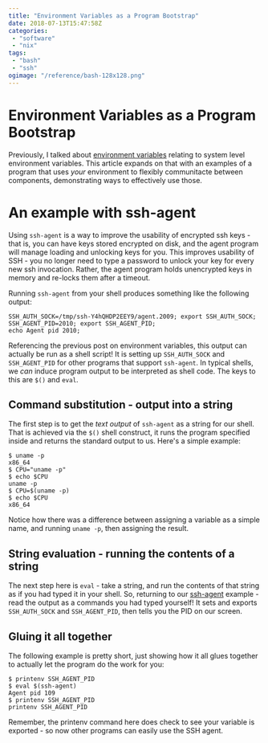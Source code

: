```yaml
---
title: "Environment Variables as a Program Bootstrap"
date: 2018-07-13T15:47:58Z
categories:
 - "software"
 - "nix"
tags:
 - "bash"
 - "ssh"
ogimage: "/reference/bash-128x128.png"
---
```

# Environment Variables as a Program Bootstrap

Previously, I talked about [environment variables](/posts/environment/) relating to system level environment variables. This article expands
on that with an examples of a program that uses _your_ environment to flexibly communitacte between components, demonstrating ways to
effectively use those.

# An example with ssh-agent

Using `ssh-agent` is a way to improve the usability of encrypted ssh keys - that is, you can have keys stored encrypted on disk, and the agent
program will manage loading and unlocking keys for you. This improves usability of SSH - you no longer need to type a password to unlock your
key for every new ssh invocation. Rather, the agent program holds unencrypted keys in memory and re-locks them after a timeout.

Running `ssh-agent` from your shell produces something like the following output:<a name="ssh-agent-output"></a>

```
SSH_AUTH_SOCK=/tmp/ssh-Y4hQHDP2EEY9/agent.2009; export SSH_AUTH_SOCK;
SSH_AGENT_PID=2010; export SSH_AGENT_PID;
echo Agent pid 2010;
```

Referencing the previous post on environment variables, this output can actually be run as a shell script! It is setting up `SSH_AUTH_SOCK`
and `SSH_AGENT_PID` for other programs that support `ssh-agent`. In typical shells, we _can_ induce program output to be interpreted as
shell code. The keys to this are `$()` and `eval`.

## Command substitution - output into a string

The first step is to get the _text output_ of `ssh-agent` as a string for our shell. That is achieved via the `$()` shell construct, it
runs the program specified inside and returns the standard output to us. Here's a simple example:

```
$ uname -p
x86_64
$ CPU="uname -p"
$ echo $CPU
uname -p
$ CPU=$(uname -p)
$ echo $CPU
x86_64
```

Notice how there was a difference between assigning a variable as a simple name, and running `uname -p`, then assigning the result.

## String evaluation - running the contents of a string

The next step here is `eval` - take a string, and run the contents of that string as if you had typed it in your shell. So, returning to
our [ssh-agent](#ssh-agent-output) example - read the output as a commands you had typed yourself! It sets and exports `SSH_AUTH_SOCK` and
`SSH_AGENT_PID`, then tells you the PID on our screen.

## Gluing it all together

The following example is pretty short, just showing how it all glues together to actually let the program do the work for you:

```
$ printenv SSH_AGENT_PID
$ eval $(ssh-agent)
Agent pid 109
$ printenv SSH_AGENT_PID
printenv SSH_AGENT_PID
```

Remember, the printenv command here does check to see your variable is exported - so now other programs can easily use the SSH agent.
